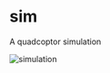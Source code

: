 # sim
A quadcoptor simulation

![simulation](https://raw.githubusercontent.com/markusheimerl/sim/e8e89e311573e043fd14c7ee5b575ee990232c86/20250220_121143_flight.webp)
